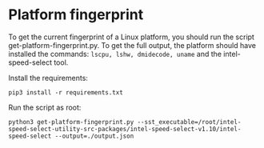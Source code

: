 # Platform fingerprint

To get the current fingerprint of a Linux platform, you should run the script get-platform-fingerprint.py.
To get the full output, the platform should have installed the commands: `lscpu, lshw, dmidecode, uname`
and the intel-speed-select tool.

Install the requirements:
```console
pip3 install -r requirements.txt
```

Run the script as root:
```console
python3 get-platform-fingerprint.py --sst_executable=/root/intel-speed-select-utility-src-packages/intel-speed-select-v1.10/intel-speed-select --output=./output.json
```

